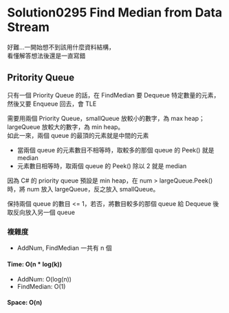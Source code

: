 # Solution0295 Find Median from Data Stream

好難...一開始想不到該用什麼資料結構，  
看懂解答想法後還是一直寫錯

## Pritority Queue

只有一個 Priority Queue 的話，在 FindMedian 要 Dequeue 特定數量的元素，然後又要 Enqueue 回去，會 TLE

需要用兩個 Priority Queue，smallQueue 放較小的數字，為 max heap；largeQueue 放較大的數字，為 min heap。  
如此一來，兩個 queue 的最頂的元素就是中間的元素
- 當兩個 queue 的元素數目不相等時，取較多的那個 queue 的 Peek() 就是 median
- 元素數目相等時，取兩個 queue 的 Peek() 除以 2 就是 median

因為 C# 的 priority queue 預設是 min heap，在 num > largeQueue.Peek() 時，將 num 放入 largeQueue，反之放入 smallQueue。

保持兩個 queue 的數目 <= 1，若否，將數目較多的那個 queue 給 Dequeue 後取反向放入另一個 queue  

### 複雜度
- AddNum, FindMedian 一共有 n 個

#### Time: O(n * log(k))
- AddNum: O(log(n))
- FindMedian: O(1)

#### Space: O(n)